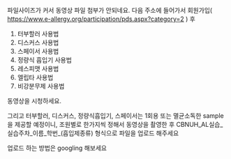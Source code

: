 파일사이즈가 커서 동영상 파일 첨부가 안되네요. 
다음 주소에 들어가서 회원가입( https://www.e-allergy.org/participation/pds.aspx?category=2 ) 후

1. 터부할러 사용법
2. 디스커스 사용법
3. 스페이서 사용법
4. 정량식 흡입기 사용법
5. 레스피맷 사용법
6. 엘립타 사용법
7. 비강분무제 사용법

동영상을 시청하세요.

그리고 터부할러, 디스커스, 정량식흡입기, 스페이서는 1회용 또는 멸균소독한 sample을 제공할 예정이니, 조원별로 한가지씩 정해서 동영상을 촬영한 후 CBNUH_AL실습_실습주차_이름_학번_(흡입제종류) 형식으로 파일을 업로드 해주세요

업로드 하는 방법은 googling 해보세요


